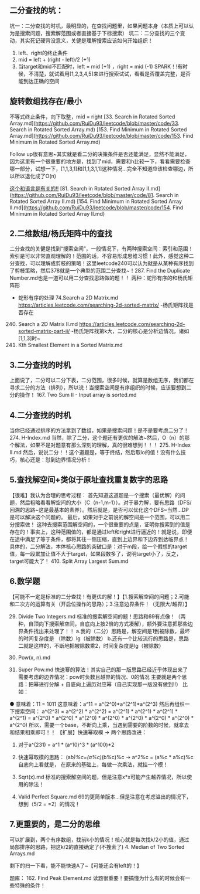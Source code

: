 ## 二分查找的坑：
坑一：二分查找的时机，最明显的，在查找问题里，如果问题本身（本质上可以认为是搜索问题，搜索解范围或者直接基于下标搜索）
坑二：二分查找的三个变动，其实死记硬背没意义，关健是理解搜索应该如何开始组织！
1. left、right的终止条件
2. mid = left  + (right - left)/2  (+1)
3. 当target和mid不匹配时，left = mid (+1) ，right = mid (-1)
SPARK！!有时候，不清楚，就试着用[1,2,3,4,5]来进行搜索试试，看看是否覆盖完整，是否能到达正确的空间

## 旋转数组找存在/最小
不等式终止条件，向下取整，mid = right
[33. Search in Rotated Sorted Array.md](https://github.com/RuiDu93/leetcode/blob/master/code/33. Search in Rotated Sorted Array.md)
[153. Find Minimum in Rotated Sorted Array.md](https://github.com/RuiDu93/leetcode/blob/master/code/153. Find Minimum in Rotated Sorted Array.md)

Follow up很有意思~其实就是看二分的决策条件是否还能满足，显然不能满足，因为这里有一个很重要的地方是，找到了mid，需要和h比较一下，看看需要检查哪一部分，试想一下，[1,1,3,1]和[1,1,3,1,1]这种情况...完全不知道应该检查哪边，所以所以退化成了O(n)

[这个和语言是有关的!!](https://github.com/RuiDu93/leetcode/blob/master/code/)
[81. Search in Rotated Sorted Array II.md](https://github.com/RuiDu93/leetcode/blob/master/code/81. Search in Rotated Sorted Array II.md)
[154. Find Minimum in Rotated Sorted Array II.md](https://github.com/RuiDu93/leetcode/blob/master/code/154. Find Minimum in Rotated Sorted Array II.md)


## 2.二维数组/杨氏矩阵中的查找
二分查找的关健是找到“搜索空间”，一般情况下，有两种搜索空间：索引和范围！索引是可以非常直观理解的！范围的话，不容易形成思维习惯！此外，感觉这种二分查找，可以理解成剪枝的策略！这里leetcode240可以认为就是从某种有序找到了剪枝策略，然后378就是一个典型的范围二分查找~！287. Find the Duplicate Number.md也是一道可以用二分查找思路做的题！！
两种：蛇形有序的和杨氏矩阵形
- 蛇形有序的处理
74.Search a 2D Matrix.md
https://articles.leetcode.com/searching-2d-sorted-matrix/
-杨氏矩阵找是否存在
240. Search a 2D Matrix II.md
https://articles.leetcode.com/searching-2d-sorted-matrix-part-ii/
-杨氏矩阵找第k大，二分的核心是分析边情况，诸如[1,1,3]时~
378. Kth Smallest Element in a Sorted Matrix.md

## 3.二分查找的时机
上面说了，二分可以二分下表，二分范围，很多时候，就算是数组无序，我们都在寻求二分的方法（排列），所以说！当搜索空间是有序组织的时候，应该要想到二分的操作！
167. Two Sum II - Input array is sorted.md

## 4.二分查找的时机
当你已经通过排序的方法拿到了数组，如果是搜索问题！是不是要考虑二分了！
274. H-Index.md  当然，除了二分，这个题还有更优的解法~然后，O（n）的那个解法，如果不是对题意有那么深刻的理解，真的很难想到！！！
275. H-Index II.md  然后，说说二分！！这个道题是，等于终结，然后取lo的值！没有什么技巧，核心还是：怼到边界情况分析！


## 5.查找解空间+类似于原址查找重复数字的思路
【很难】我认为合理的思考过程：
首先知道这道题是一个搜索（最优解）的问题，然后粗略看看解空间的大小（C（n-1,m-1））。对于暴力解，要有思路（DFS/回溯的思路~这是最基本的素养）。然后就是，是否可以优化这个DFS~当然...DP是可以解决这个问题的。
最后，如果对于之前说的解空间是一个范围，可以用二分搜索做！ 这种去搜索范围解空间的，一个很重要的点是，证明你搜索到的值是存在的！事实上，这种范围值的，都是通过left和right进行逼近的！就是说，即便在途中满足了等于条件，都将其往一侧压缩，直到上边界和下边界到达临界点！
具体的，二分解法，本体核心思路的突破口是：对于m段，给一个假想的target值，每一段累加让值不大于target，如果段数多了，说明target小了，反之，target可能大了！
410. Split Array Largest Sum.md

## 6.数学题
【可能不一定是标准的二分查找！有更优的解！】【1.搜索解空间的问题；2.可能和二次方的运算有关（开启位操作的思路）；3.注意边界条件！（无限大/越界）】

29. Divide Two Integers.md
标准的搜索解空间的题！思路和69有点像！（两种，自顶向下搜索解空间，自底向上按2倍的方式凑解），额外要注意把那些边界条件找出来处理了！！
a.我的（二分）思路是，解空间是1到被除数，最坏的时间复杂度是 （除数）lg（被除数）
b.还有一个比较流行的思路是，思路二就是这样的，不断地把被除数乘2，时间复杂度是lg（被除数）

50. Pow(x, n).md
372. Super Pow.md
快速幂的算法！其实自己的那一版思路已经近乎体现出来了
需要考虑的边界情况：pow时负数且越界的情况、0的情况
主要就是两个思路：把幂进行分解 + 自底向上遍历对应幂（自己实现那一版没有做到!!）
比如：

  ● 意味着：11 =  1011
这意味着：a^11 = a^(2^0)*a^(2^1)*a^(2^3)
然后再组织一下搜索空间：
a^(2^3) 
= a^(2^2) * a^(2^2) 
=  a^(2^1) * a^(2^1) *  a^(2^1) * a^(2^1) 
=  a^(2^0) * a^(2^0) *  a^(2^0) * a^(2^0) * a^(2^0) * a^(2^0) * a^(2^0) * a^(2^0)
所以，需要一个base，不断向上乘，当遇到需要的阶数的时候，就拿去和结果相乘即可！！
【扩展】快速幂取模 ->
两个思路改进：
1. 对于a^(231) = a^1 * (a^10)^3 * (a^100)*2
2. 快速幂取模的思路：
(a*b)%c=(a%c)*(b%c)%c     -> a^2%c = (a%c * a%c)%c
自底向上看就是， 在原来的基础上，每做一次乘法，就挂一个模！

69. Sqrt(x).md
标准的搜索解空间的题，但是注意x*x可能产生越界情况，所以使用的除法！

367. Valid Perfect Square.md
69的更简单版本...但是注意在考虑溢出的情况下，想到（5/2 = =2）的情况！


## 7.更重要的，是二分的思维
可以扩展到，两个有序数组，找前k小的情况！核心就是每次找k/2小的值，通过局部排序的思路，把这k/2的直接确定了(不搜索了)
4. Median of Two Sorted Arrays.md




剩下的扫一下看，能不能快速A了~【可能还会有left的！】

题库：
162. Find Peak Element.md
读题很重要！要搞懂为什么有的时候会有一些特殊的条件！

